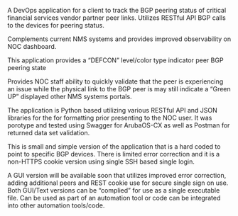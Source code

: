 A DevOps application for a client to track the BGP peering status of critical financial services vendor partner peer links. Utilizes RESTful API BGP calls to the devices for peering status. 

Complements current NMS systems and provides improved observability on NOC dashboard. 

This application provides a “DEFCON” level/color type indicator peer BGP peering state

Provides NOC staff ability to quickly validate that the peer is experiencing an issue while the physical link to the BGP peer is may still indicate a “Green UP” displayed other NMS systems portals.

The application is Python based utilizing various RESTful API and JSON libraries for the for formatting prior presenting to the NOC user. It was porotype and tested using Swagger for ArubaOS-CX as well as Postman for returned data set validation. 

This is small and simple version of the application that is a hard coded to point to specific BGP devices. There is limited error correction and it is a non-HTTPS cookie version using single SSH based single login.  

A GUI version will be available soon that utilizes improved error correction, adding additional peers and REST cookie use for secure single sign on use. 
Both GUI/Text versions can be “complied” for use as a single executable file. 
Can be used as part of an automation tool or code can be integrated into other automation tools/code. 
